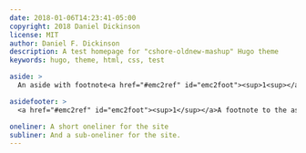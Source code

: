 ```yaml
---
date: 2018-01-06T14:23:41-05:00
copyright: 2018 Daniel Dickinson
license: MIT
author: Daniel F. Dickinson
description: A test homepage for "cshore-oldnew-mashup" Hugo theme
keywords: hugo, theme, html, css, test

aside: >
  An aside with footnote<a href="#emc2ref" id="emc2foot"><sup>1<sup></a>

asidefooter: >
  <a href="#emc2ref" id="emc2foot"><sup>1</sup></a>A footnote to the aside.

oneliner: A short oneliner for the site
subliner: And a sub-oneliner for the site.
---
```

